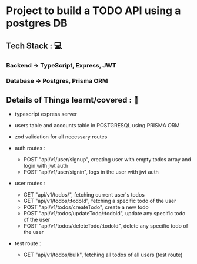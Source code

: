 # Project to build a TODO API using a postgres DB   

<!-- ## Deployed Live on 🚀:
### Frontend : Vercel -> https://week-4-paytm-mern.vercel.app/signin
### Backend : Render -> https://week-4-paytm-mern.onrender.com/api/v1/user -->

## Tech Stack : 💻
### Backend -> TypeScript, Express, JWT 
### Database -> Postgres, Prisma ORM
<!-- #### Frontend -> TypeScript, React, Tailwind -->


<!-- ## Tests Done (POSTMAN and FRONTEND) : ✅ 👍

- successfull backend integration
- most errors handled (frontend/backend)

- auth: 
    - creates new users on signup with a random balance bw 1-10000
    - keeps them logged in until they want to logout on all pages
    - throws error if they are not logged in
    - logout feature deletes access token and signs them out

- navigation: 
    - all pages navigate between them successfully
    - all pages work as expected
    - payment feature works as expected
    - user data updates successfully
    - user data and account connected gets deleted on account deletion
    - money transfer feature deducts correct user's balance and adds to correct user's account -->


## Details of Things learnt/covered : 🎊

<!-- - Backend : -->
- typescript express server
- users table and accounts table in POSTGRESQL using PRISMA ORM
- zod validation for all necessary routes

- auth routes : 
    - POST "api/v1/user/signup", creating user with empty todos array and login with jwt auth
    - POST "api/v1/user/signin", logs in the user with jwt auth

- user routes : 
    - GET "api/v1/todos/", fetching current user's todos
    - GET "api/v1/todos/:todoId", fetching a specific todo of the user
    - POST "api/v1/todos/createTodo", create a new todo
    - POST "api/v1/todos/updateTodo/:todoId", update any specific todo of the user
    - POST "api/v1/todos/deleteTodo/:todoId", delete any specific todo of the user

- test route : 
    - GET "api/v1/todos/bulk", fetching all todos of all users (test route)


<!-- - Frontend :
    - typescript vite react - tailwind stack
    - auth pages : 
        - "/signup", stores jwt token and redirects to dashboard 
        - "/signin", stores jwt token and redirects to dashboard
    - user pages : 
        - "/dashboard" , shows available users except the current logged in user
        - "/user" , allows users to see their username(email), userid, and editable firstname, lastname fields to update their information. Also allows a delete account option
        - "/send", to transfer money to a another user -->

<!-- ## Some screenshots: 📷

1. Signup page

![Signup Page](public/signup-page.png)


2. Signin page

![Signin Page](public/signin-page.png)


3. Dashboard page

![Dashboard Page](public/dashboard-page.png)

4. User Page

![User Page](public/user-page.png)

5. Send Page

![Send Page](public/send-page.png) -->


<!-- ## Bugs : ❌
- UX related: 
    - search feature works but is case sensitive [fix would require a little structural change with mongo schema and stuff]
    - landing on any random page does not redirect to a working url ex the root url -->


<!-- ## Run : 🚀 -->
<!-- - Create .env in root folder and set the environment variables JWT_SECRET and MONGO_URL
- Run <code> node index.js </code> in root folder -->


